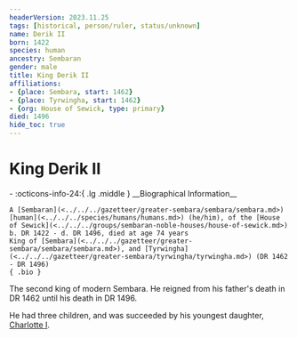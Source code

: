 ```yaml
---
headerVersion: 2023.11.25
tags: [historical, person/ruler, status/unknown]
name: Derik II
born: 1422
species: human
ancestry: Sembaran
gender: male
title: King Derik II
affiliations:
- {place: Sembara, start: 1462}
- {place: Tyrwingha, start: 1462}
- {org: House of Sewick, type: primary}
died: 1496
hide_toc: true
---
```


# King Derik II
<div class="grid cards ext-narrow-margin ext-one-column" markdown>
- :octicons-info-24:{ .lg .middle } __Biographical Information__

    A [Sembaran](<../../../gazetteer/greater-sembara/sembara/sembara.md>) [human](<../../../species/humans/humans.md>) (he/him), of the [House of Sewick](<../../../groups/sembaran-noble-houses/house-of-sewick.md>)  
    b. DR 1422 - d. DR 1496, died at age 74 years  
    King of [Sembara](<../../../gazetteer/greater-sembara/sembara/sembara.md>), and [Tyrwingha](<../../../gazetteer/greater-sembara/tyrwingha/tyrwingha.md>) (DR 1462 - DR 1496)  
    { .bio }

</div>


The second king of modern Sembara. He reigned from his father's death in DR 1462 until his death in DR 1496. 

He had three children, and was succeeded by his youngest daughter, [Charlotte I](<./charlotte-i.md>).







